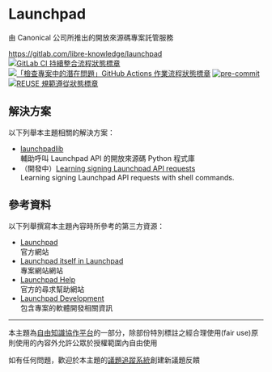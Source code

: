 # Launchpad

由 Canonical 公司所推出的開放來源碼專案託管服務

<https://gitlab.com/libre-knowledge/launchpad>  
[![GitLab CI 持續整合流程狀態標章](https://gitlab.com/libre-knowledge/launchpad/badges/main/pipeline.svg?ignore_skipped=true "點擊查看 GitLab CI 持續整合流程的運行狀態")](https://gitlab.com/libre-knowledge/launchpad/-/commits/main) [![「檢查專案中的潛在問題」GitHub Actions 作業流程狀態標章](https://github.com/libre-knowledge/launchpad/actions/workflows/check-potential-problems.yml/badge.svg "本專案使用 GitHub Actions 自動化檢查專案中的潛在問題")](https://github.com/libre-knowledge/launchpad/actions/workflows/check-potential-problems.yml) [![pre-commit](https://img.shields.io/badge/pre--commit-enabled-brightgreen?logo=pre-commit&logoColor=white "本專案使用 pre-commit 檢查專案中的潛在問題")](https://github.com/pre-commit/pre-commit) [![REUSE 規範遵從狀態標章](https://api.reuse.software/badge/gitlab.com/libre-knowledge/launchpad "本專案遵從 REUSE 規範降低軟體授權合規成本")](https://api.reuse.software/info/gitlab.com/libre-knowledge/launchpad)

## 解決方案

以下列舉本主題相關的解決方案：

* [launchpadlib](https://gitlab.com/libre-knowledge/launchpadlib)  
  輔助呼叫 Launchpad API 的開放來源碼 Python 程式庫
* （開發中）[Learning signing Launchpad API requests](https://gitlab.com/brlin/launchpad-api-request-signing-lab)  
  Learning signing Launchpad API requests with shell commands.

## 參考資料

以下列舉撰寫本主題內容時所參考的第三方資源：

* [Launchpad](https://launchpad.net/)  
  官方網站
* [Launchpad itself in Launchpad](https://launchpad.net/launchpad)  
  專案網站網站
* [Launchpad Help](https://help.launchpad.net/)  
  官方的尋求幫助網站
* [Launchpad Development](https://dev.launchpad.net/)  
  包含專案的軟體開發相關資訊

<!--
## 基本概念

以下列舉本主題相關的基本概念說明資源：

（待補）

## 子主題

以下列舉本主題相關的主題：

（待補）
-->

---

本主題為[自由知識協作平台](https://gitlab.com/libre-knowledge/libre-knowledge)的一部分，除部份特別標註之經合理使用(fair use)原則使用的內容外允許公眾於授權範圍內自由使用

如有任何問題，歡迎於本主題的[議題追蹤系統](https://gitlab.com/libre-knowledge/launchpad/-/issues)創建新議題反饋
